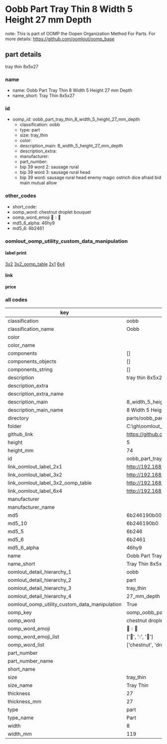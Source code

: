 # Oobb Part Tray Thin 8 Width 5 Height 27 mm Depth  

note: This is part of OOMP the Oopen Organization Method For Parts. For more details: https://github.com/oomlout/oomp_base

##  part details
  



tray thin 8x5x27



### name
* name: Oobb Part Tray Thin 8 Width 5 Height 27 mm Depth
* name_short: Tray Thin 8x5x27 
### id
* oomp_id: oobb_part_tray_thin_8_width_5_height_27_mm_depth
  * classification: oobb
  * type: part
  * size: tray_thin
  * color: 
  * description_main: 8_width_5_height_27_mm_depth
  * description_extra: 
  * manufacturer: 
  * part_number: 
  * bip 39 word 2: sausage rural
  * bip 39 word 3: sausage rural head
  * bip 39 word: sausage rural head enemy magic ostrich dice afraid bid main mutual allow

### other_codes
* short_code: 
* oomp_word: chestnut droplet bouquet
* oomp_word_emoji :chestnut: :droplet: :bouquet:
* md5_6_alpha: 46hy9
* md5_6: 6b2461






### oomlout_oomp_utility_custom_data_manipulation
#### label print
[3x2](http://192.168.1.245:1112/?label=oomp%2046hy9)
[3x2_oomp_table](http://192.168.1.108:1112/?label=oomp%2046hy9)
[2x1](http://192.168.1.242:1112/?label=oomp%2046hy9)
[6x4](http://192.168.1.55:1112/?label=oomp%2046hy9)    

#### link

                              

#### price







### all codes 
| key | value |  
| --- | --- |  
| classification | oobb |  
| classification_name | Oobb |  
| color |  |  
| color_name |  |  
| components | [] |  
| components_objects | [] |  
| components_string | [] |  
| description | tray thin 8x5x27 |  
| description_extra |  |  
| description_extra_name |  |  
| description_main | 8_width_5_height_27_mm_depth |  
| description_main_name | 8 Width 5 Height 27 mm Depth |  
| directory | parts/oobb_part_tray_thin_8_width_5_height_27_mm_depth |  
| folder | C:\gh\oomlout_oobb_version_4_generated_parts\parts\oobb_part_tray_thin_8_width_5_height_27_mm_depth |  
| github_link | https://github.com/oomlout/oomlout_oomp_part_src/tree/main/parts/oobb_part_tray_thin_8_width_5_height_27_mm_depth |  
| height | 5 |  
| height_mm | 74 |  
| id | oobb_part_tray_thin_8_width_5_height_27_mm_depth |  
| link_oomlout_label_2x1 | http://192.168.1.242:1112/?label=oomp%2046hy9 |  
| link_oomlout_label_3x2 | http://192.168.1.245:1112/?label=oomp%2046hy9 |  
| link_oomlout_label_3x2_oomp_table | http://192.168.1.108:1112/?label=oomp%2046hy9 |  
| link_oomlout_label_6x4 | http://192.168.1.55:1112/?label=oomp%2046hy9 |  
| manufacturer |  |  
| manufacturer_name |  |  
| md5 | 6b246190b00487ae73c2e49ed42f65fd |  
| md5_10 | 6b246190b0 |  
| md5_5 | 6b246 |  
| md5_6 | 6b2461 |  
| md5_6_alpha | 46hy9 |  
| name | Oobb Part Tray Thin 8 Width 5 Height 27 mm Depth |  
| name_short | Tray Thin 8x5x27  |  
| oomlout_detail_hierarchy_1 | oobb |  
| oomlout_detail_hierarchy_2 | part |  
| oomlout_detail_hierarchy_3 | tray_thin |  
| oomlout_detail_hierarchy_4 | 27_mm_depth |  
| oomlout_oomp_utility_custom_data_manipulation | True |  
| oomp_key | oomp_oobb_part_tray_thin_8_width_5_height_27_mm_depth |  
| oomp_word | chestnut droplet bouquet |  
| oomp_word_emoji | :chestnut: :droplet: :bouquet: |  
| oomp_word_emoji_list | [':chestnut:', ':droplet:', ':bouquet:'] |  
| oomp_word_list | ['chestnut', 'droplet', 'bouquet'] |  
| part_number |  |  
| part_number_name |  |  
| short_name |  |  
| size | tray_thin |  
| size_name | Tray Thin |  
| thickness | 27 |  
| thickness_mm | 27 |  
| type | part |  
| type_name | Part |  
| width | 8 |  
| width_mm | 119 |  
